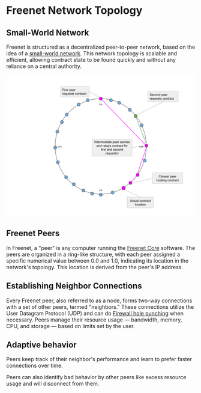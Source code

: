 # Freenet Network Topology

## Small-World Network

Freenet is structured as a decentralized peer-to-peer network, based on the idea of
a [small-world network](https://en.wikipedia.org/wiki/Small-world_network). This
network topology is scalable and efficient, allowing contract state to be found
quickly and without any reliance on a central authority.

![Small World Network](p2p-network.svg)

## Freenet Peers

In Freenet, a "peer" is any computer running the [Freenet
Core](https://github.com/freenet/freenet-core) software. The peers are organized
in a ring-like structure, with each peer assigned a specific numerical value
between 0.0 and 1.0, indicating its location in the network's topology. This
location is derived from the peer's IP address.

## Establishing Neighbor Connections

Every Freenet peer, also referred to as a node, forms two-way connections with a
set of other peers, termed "neighbors." These connections utilize the User
Datagram Protocol (UDP) and can do [Firewall hole punching](<https://en.wikipedia.org/wiki/Hole_punching_(networking)>) when necessary. Peers manage their resource usage —
bandwidth, memory, CPU, and storage — based on limits set by the user.

## Adaptive behavior

Peers keep track of their neighbor's performance and learn to prefer faster
connections over time.

Peers can also identify bad behavior by other peers like excess resource usage and
will disconnect from them.
